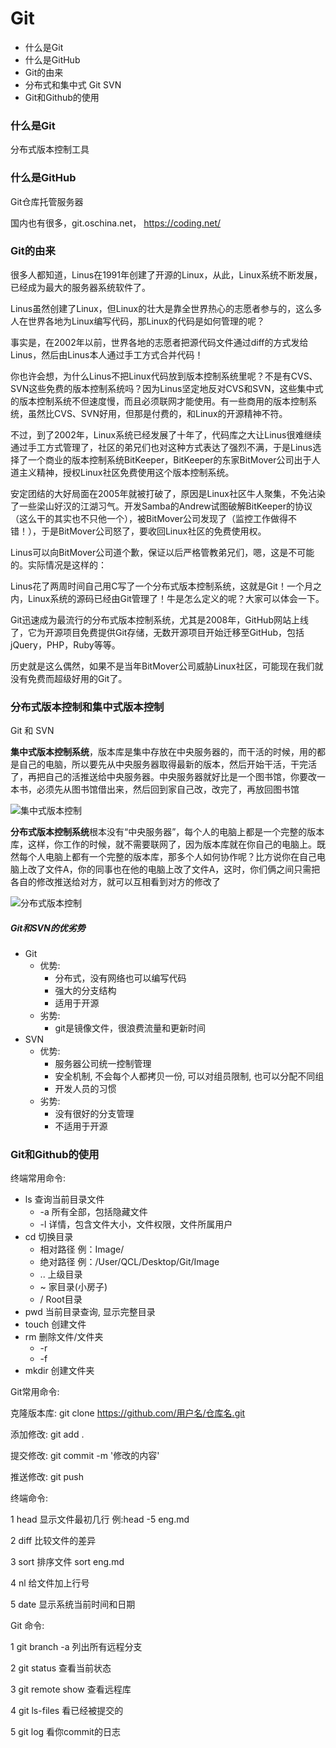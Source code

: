 # Git

- 什么是Git
- 什么是GitHub
- Git的由来
- 分布式和集中式 Git   SVN
- Git和Github的使用

### 什么是Git

分布式版本控制工具

### 什么是GitHub

Git仓库托管服务器

国内也有很多，git.oschina.net， https://coding.net/

### Git的由来

很多人都知道，Linus在1991年创建了开源的Linux，从此，Linux系统不断发展，已经成为最大的服务器系统软件了。

Linus虽然创建了Linux，但Linux的壮大是靠全世界热心的志愿者参与的，这么多人在世界各地为Linux编写代码，那Linux的代码是如何管理的呢？

事实是，在2002年以前，世界各地的志愿者把源代码文件通过diff的方式发给Linus，然后由Linus本人通过手工方式合并代码！

你也许会想，为什么Linus不把Linux代码放到版本控制系统里呢？不是有CVS、SVN这些免费的版本控制系统吗？因为Linus坚定地反对CVS和SVN，这些集中式的版本控制系统不但速度慢，而且必须联网才能使用。有一些商用的版本控制系统，虽然比CVS、SVN好用，但那是付费的，和Linux的开源精神不符。

不过，到了2002年，Linux系统已经发展了十年了，代码库之大让Linus很难继续通过手工方式管理了，社区的弟兄们也对这种方式表达了强烈不满，于是Linus选择了一个商业的版本控制系统BitKeeper，BitKeeper的东家BitMover公司出于人道主义精神，授权Linux社区免费使用这个版本控制系统。

安定团结的大好局面在2005年就被打破了，原因是Linux社区牛人聚集，不免沾染了一些梁山好汉的江湖习气。开发Samba的Andrew试图破解BitKeeper的协议（这么干的其实也不只他一个），被BitMover公司发现了（监控工作做得不错！），于是BitMover公司怒了，要收回Linux社区的免费使用权。

Linus可以向BitMover公司道个歉，保证以后严格管教弟兄们，嗯，这是不可能的。实际情况是这样的：

Linus花了两周时间自己用C写了一个分布式版本控制系统，这就是Git！一个月之内，Linux系统的源码已经由Git管理了！牛是怎么定义的呢？大家可以体会一下。

Git迅速成为最流行的分布式版本控制系统，尤其是2008年，GitHub网站上线了，它为开源项目免费提供Git存储，无数开源项目开始迁移至GitHub，包括jQuery，PHP，Ruby等等。

历史就是这么偶然，如果不是当年BitMover公司威胁Linux社区，可能现在我们就没有免费而超级好用的Git了。

### 分布式版本控制和集中式版本控制

Git 和 SVN

**集中式版本控制系统**，版本库是集中存放在中央服务器的，而干活的时候，用的都是自己的电脑，所以要先从中央服务器取得最新的版本，然后开始干活，干完活了，再把自己的活推送给中央服务器。中央服务器就好比是一个图书馆，你要改一本书，必须先从图书馆借出来，然后回到家自己改，改完了，再放回图书馆

![集中式版本控制](./Image/集中式版本控制.png)

**分布式版本控制系统**根本没有“中央服务器”，每个人的电脑上都是一个完整的版本库，这样，你工作的时候，就不需要联网了，因为版本库就在你自己的电脑上。既然每个人电脑上都有一个完整的版本库，那多个人如何协作呢？比方说你在自己电脑上改了文件A，你的同事也在他的电脑上改了文件A，这时，你们俩之间只需把各自的修改推送给对方，就可以互相看到对方的修改了

![分布式版本控制](./Image/分布式版本控制.png)

##### Git和SVN的优劣势

- Git
  - 优势: 
    - 分布式，没有网络也可以编写代码
    - 强大的分支结构
    - 适用于开源
  - 劣势: 
    - git是镜像文件，很浪费流量和更新时间
- SVN
  - 优势:
    - 服务器公司统一控制管理
    - 安全机制, 不会每个人都拷贝一份, 可以对组员限制, 也可以分配不同组
    - 开发人员的习惯
  - 劣势:
    - 没有很好的分支管理
    - 不适用于开源

### Git和Github的使用

终端常用命令:

* ls  查询当前目录文件
  * -a 所有全部，包括隐藏文件 
  * -l 详情，包含文件大小，文件权限，文件所属用户
* cd 切换目录
  * 相对路径  例：Image/
  * 绝对路径  例：/User/QCL/Desktop/Git/Image
  * ..  上级目录
  * ~ 家目录(小房子)
  * /  Root目录
* pwd 当前目录查询, 显示完整目录
* touch 创建文件
* rm 删除文件/文件夹
  * -r
  * -f
* mkdir 创建文件夹

Git常用命令:

克隆版本库: git clone https://github.com/用户名/仓库名.git

添加修改: git add .

提交修改: git commit -m '修改的内容'

推送修改: git push



终端命令:

1 head 显示文件最初几行  例:head -5 eng.md

2 diff 比较文件的差异

3 sort 排序文件  sort eng.md

4 nl  给文件加上行号

5 date 显示系统当前时间和日期



Git 命令:

1 git branch -a 列出所有远程分支

2 git status 查看当前状态

3 git remote show 查看远程库

4 git ls-files 看已经被提交的

5 git log 看你commit的日志 